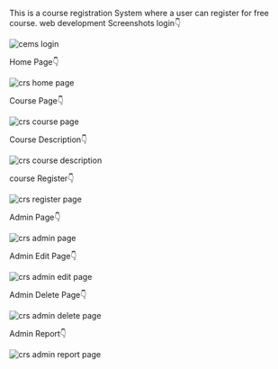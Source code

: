 This is a course registration System where a user can register for free course. web development
Screenshots
login👇

![cems login](https://github.com/NaveenKumar68/Course-Registration-System/assets/143395409/7c135bb3-92ab-479e-8c6b-ab88a3612e86)

Home Page👇

![crs home page](https://github.com/NaveenKumar68/Course-Registration-System/assets/143395409/ec3bfcdb-d553-4335-a839-e464371802ba)

Course Page👇

![crs course page](https://github.com/NaveenKumar68/Course-Registration-System/assets/143395409/1734289e-4bce-486d-b5a0-65532aaceb60)

Course Description👇

![crs course description](https://github.com/NaveenKumar68/Course-Registration-System/assets/143395409/a312193e-63c3-4b42-bafb-82133c3b4616)

course Register👇

![crs register page](https://github.com/NaveenKumar68/Course-Registration-System/assets/143395409/0fc31050-923b-42de-9ff6-8e0c8faa225a)

Admin Page👇

![crs admin page](https://github.com/NaveenKumar68/Course-Registration-System/assets/143395409/7056b984-6f7e-4f14-8e72-fefae7c5ab7f)

Admin Edit Page👇

![crs admin edit page](https://github.com/NaveenKumar68/Course-Registration-System/assets/143395409/2dcde07d-5e38-4533-a8f2-45d99d3d80e4)

Admin Delete Page👇

![crs admin delete page](https://github.com/NaveenKumar68/Course-Registration-System/assets/143395409/3155d376-c42a-4bb2-b8e6-e1052b79f1e2)

Admin Report👇

![crs admin report page](https://github.com/NaveenKumar68/Course-Registration-System/assets/143395409/3a2d2bec-60e1-49cb-b98e-75ce2627fc28)
